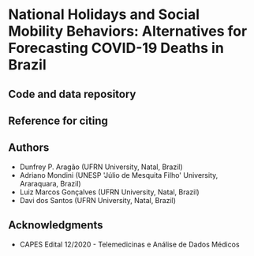 # National Holidays and Social Mobility Behaviors: Alternatives for Forecasting COVID-19 Deaths in Brazil
## Code and data repository



## Reference for citing

## Authors

* Dunfrey P. Aragão (UFRN University, Natal, Brazil)
* Adriano Mondini (UNESP 'Júlio de Mesquita Filho' University, Araraquara, Brazil)
* Luiz Marcos Gonçalves (UFRN University, Natal, Brazil)
* Davi dos Santos (UFRN University, Natal, Brazil)

## Acknowledgments

* CAPES Edital 12/2020 - Telemedicinas e Análise de Dados Médicos
